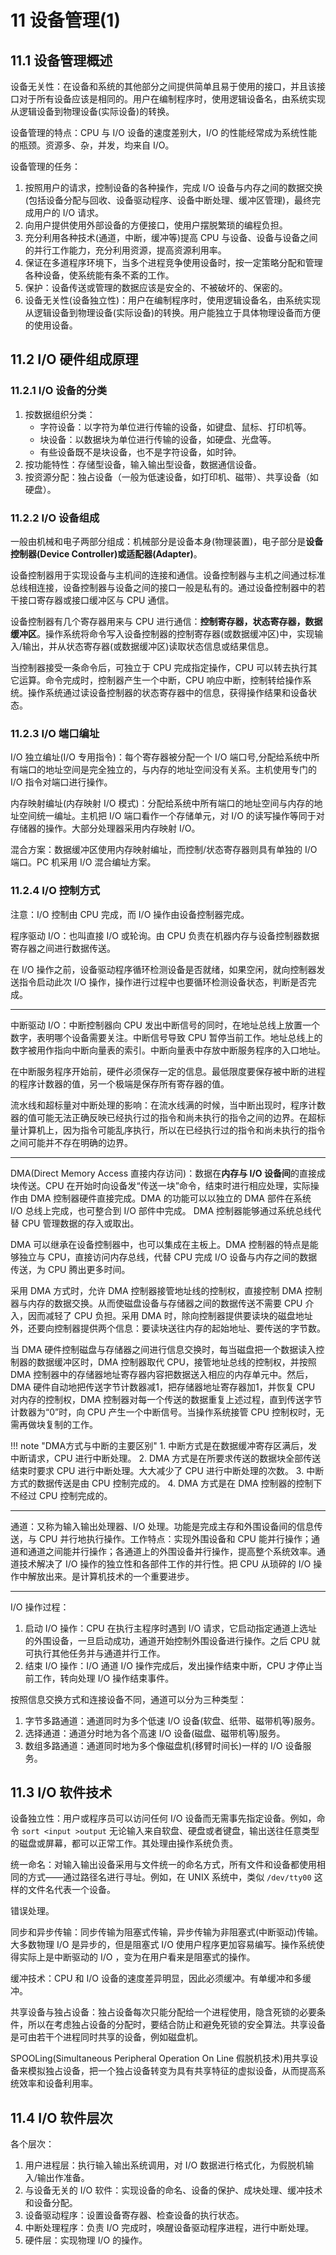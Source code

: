 # 11 设备管理(1)

## 11.1 设备管理概述

设备无关性：在设备和系统的其他部分之间提供简单且易于使用的接口，并且该接口对于所有设备应该是相同的。用户在编制程序时，使用逻辑设备名，由系统实现从逻辑设备到物理设备(实际设备)的转换。

设备管理的特点：CPU 与 I/O 设备的速度差别大，I/O 的性能经常成为系统性能的瓶颈。资源多、杂，并发，均来自 I/O。

设备管理的任务：

1. 按照用户的请求，控制设备的各种操作，完成 I/O 设备与内存之间的数据交换(包括设备分配与回收、设备驱动程序、设备中断处理、缓冲区管理)，最终完成用户的 I/O 请求。
2. 向用户提供使用外部设备的方便接口，使用户摆脱繁琐的编程负担。
3. 充分利用各种技术(通道，中断，缓冲等)提高 CPU 与设备、设备与设备之间的并行工作能力，充分利用资源，提高资源利用率。
4. 保证在多道程序环境下，当多个进程竞争使用设备时，按一定策略分配和管理各种设备，使系统能有条不紊的工作。
5. 保护：设备传送或管理的数据应该是安全的、不被破坏的、保密的。
6. 设备无关性(设备独立性)：用户在编制程序时，使用逻辑设备名，由系统实现从逻辑设备到物理设备(实际设备)的转换。用户能独立于具体物理设备而方便的使用设备。

## 11.2 I/O 硬件组成原理

### 11.2.1 I/O 设备的分类

1. 按数据组织分类：
    - 字符设备：以字符为单位进行传输的设备，如键盘、鼠标、打印机等。
    - 块设备：以数据块为单位进行传输的设备，如硬盘、光盘等。
    - 有些设备既不是块设备，也不是字符设备，如时钟。
2. 按功能特性：存储型设备，输入输出型设备，数据通信设备。
3. 按资源分配：独占设备（一般为低速设备，如打印机、磁带）、共享设备（如硬盘）。

### 11.2.2 I/O 设备组成

一般由机械和电子两部分组成：机械部分是设备本身(物理装置)，电子部分是**设备控制器(Device Controller)或适配器(Adapter)**。

设备控制器用于实现设备与主机间的连接和通信。设备控制器与主机之间通过标准总线相连接，设备控制器与设备之间的接口一般是私有的。通过设备控制器中的若干接口寄存器或接口缓冲区与 CPU 通信。

设备控制器有几个寄存器用来与 CPU 进行通信：**控制寄存器，状态寄存器，数据缓冲区**。操作系统将命令写入设备控制器的控制寄存器(或数据缓冲区)中，实现输入/输出，并从状态寄存器(或数据缓冲区)读取状态信息或结果信息。

当控制器接受一条命令后，可独立于 CPU 完成指定操作，CPU 可以转去执行其它运算。命令完成时，控制器产生一个中断，CPU 响应中断，控制转给操作系统。操作系统通过读设备控制器的状态寄存器中的信息，获得操作结果和设备状态。

### 11.2.3 I/O 端口编址

I/O 独立编址(I/O 专用指令)：每个寄存器被分配一个 I/O 端口号,分配给系统中所有端口的地址空间是完全独立的，与内存的地址空间没有关系。主机使用专门的 I/O 指令对端口进行操作。

内存映射编址(内存映射 I/O 模式)：分配给系统中所有端口的地址空间与内存的地址空间统一编址。主机把 I/O 端口看作一个存储单元，对 I/O 的读写操作等同于对存储器的操作。大部分处理器采用内存映射 I/O。

混合方案：数据缓冲区使用内存映射编址，而控制/状态寄存器则具有单独的 I/O 端口。PC 机采用 I/O 混合编址方案。

### 11.2.4 I/O 控制方式

注意：I/O 控制由 CPU 完成，而 I/O 操作由设备控制器完成。

程序驱动 I/O：也叫直接 I/O 或轮询。由 CPU 负责在机器内存与设备控制器数据寄存器之间进行数据传送。

在 I/O 操作之前，设备驱动程序循环检测设备是否就绪，如果空闲，就向控制器发送指令启动此次 I/O 操作，操作进行过程中也要循环检测设备状态，判断是否完成。

---

中断驱动 I/O：中断控制器向 CPU 发出中断信号的同时，在地址总线上放置一个数字，表明哪个设备需要关注。中断信号导致 CPU 暂停当前工作。地址总线上的数字被用作指向中断向量表的索引。中断向量表中存放中断服务程序的入口地址。

在中断服务程序开始前，硬件必须保存一定的信息。最低限度要保存被中断的进程的程序计数器的值，另一个极端是保存所有寄存器的值。

流水线和超标量对中断处理的影响：在流水线满的时候，当中断出现时，程序计数器的值可能无法正确反映已经执行过的指令和尚未执行的指令之间的边界。在超标量计算机上，因为指令可能乱序执行，所以在已经执行过的指令和尚未执行的指令之间可能并不存在明确的边界。

---

DMA(Direct Memory Access 直接内存访问)：数据在**内存与 I/O 设备间**的直接成块传送。CPU 在开始时向设备发“传送一块”命令，结束时进行相应处理，实际操作由 DMA 控制器硬件直接完成。DMA 的功能可以以独立的 DMA 部件在系统 I/O 总线上完成，也可整合到 I/O 部件中完成。 DMA 控制器能够通过系统总线代替 CPU 管理数据的存入或取出。

DMA 可以继承在设备控制器中，也可以集成在主板上。DMA 控制器的特点是能够独立与 CPU，直接访问内存总线，代替 CPU 完成 I/O 设备与内存之间的数据传送，为 CPU 腾出更多时间。

采用 DMA 方式时，允许 DMA 控制器接管地址线的控制权，直接控制 DMA 控制器与内存的数据交换。从而使磁盘设备与存储器之间的数据传送不需要 CPU 介入，因而减轻了 CPU 负担。采用 DMA 时，除向控制器提供要读块的磁盘地址外，还要向控制器提供两个信息：要读块送往内存的起始地址、要传送的字节数。

当 DMA 硬件控制磁盘与存储器之间进行信息交换时，每当磁盘把一个数据读入控制器的数据缓冲区时，DMA 控制器取代 CPU，接管地址总线的控制权，并按照 DMA 控制器中的存储器地址寄存器内容把数据送入相应的内存单元中。然后，DMA 硬件自动地把传送字节计数器减1，把存储器地址寄存器加1，并恢复 CPU 对内存的控制权，DMA 控制器对每一个传送的数据重复上述过程，直到传送字节计数器为“0”时，向 CPU 产生一个中断信号。当操作系统接管 CPU 控制权时，无需再做块复制的工作。

!!! note "DMA方式与中断的主要区别"
    1. 中断方式是在数据缓冲寄存区满后，发中断请求，CPU 进行中断处理。
    2. DMA 方式是在所要求传送的数据块全部传送结束时要求 CPU 进行中断处理。大大减少了 CPU 进行中断处理的次数。
    3. 中断方式的数据传送是由 CPU 控制完成的。
    4. DMA 方式是在 DMA 控制器的控制下不经过 CPU 控制完成的。

---

通道：又称为输入输出处理器、I/O 处理。功能是完成主存和外围设备间的信息传送，与 CPU 并行地执行操作。工作特点：实现外围设备和 CPU 能并行操作；通道和通道之间能并行操作；各通道上的外围设备并行操作，提高整个系统效率。通道技术解决了 I/O 操作的独立性和各部件工作的并行性。把 CPU 从琐碎的 I/O 操作中解放出来。是计算机技术的一个重要进步。

---

I/O 操作过程：

1. 启动 I/O 操作：CPU 在执行主程序时遇到 I/O 请求，它启动指定通道上选址的外围设备，一旦启动成功，通道开始控制外围设备进行操作。之后 CPU 就可执行其他任务并与通道并行工作。
2. 结束 I/O 操作：I/O 通道 I/O 操作完成后，发出操作结束中断，CPU 才停止当前工作，转向处理 I/O 操作结束事件。

按照信息交换方式和连接设备不同，通道可以分为三种类型：

1. 字节多路通道：通道同时为多个低速 I/O 设备(软盘、纸带、磁带机等)服务。
2. 选择通道：通道分时地为各个高速 I/O 设备(磁盘、磁带机等)服务。
3. 数组多路通道：通道同时地为多个像磁盘机(移臂时间长)一样的 I/O 设备服务。

## 11.3 I/O 软件技术

设备独立性：用户或程序员可以访问任何 I/O 设备而无需事先指定设备。例如，命令 `sort <input >output` 无论输入来自软盘、硬盘或者键盘，输出送往任意类型的磁盘或屏幕，都可以正常工作。其处理由操作系统负责。

统一命名：对输入输出设备采用与文件统一的命名方式，所有文件和设备都使用相同的方式——通过路径名进行寻址。例如，在 UNIX 系统中，类似 `/dev/tty00` 这样的文件名代表一个设备。

错误处理。

同步和异步传输：同步传输为阻塞式传输，异步传输为非阻塞式(中断驱动)传输。大多数物理 I/O 是异步的，但是阻塞式 I/O 使用户程序更加容易编写。操作系统使得实际上是中断驱动的 I/O ，变为在用户看来是阻塞式的操作。

缓冲技术：CPU 和 I/O 设备的速度差异明显，因此必须缓冲。有单缓冲和多缓冲。

共享设备与独占设备：独占设备每次只能分配给一个进程使用，隐含死锁的必要条件，所以在考虑独占设备的分配时，要结合防止和避免死锁的安全算法。共享设备是可由若干个进程同时共享的设备，例如磁盘机。

SPOOLing(Simultaneous Peripheral Operation On Line 假脱机技术)用共享设备来模拟独占设备，把一个独占设备转变为具有共享特征的虚拟设备，从而提高系统效率和设备利用率。

## 11.4 I/O 软件层次

各个层次：

1. 用户进程层：执行输入输出系统调用，对 I/O 数据进行格式化，为假脱机输入/输出作准备。
2. 与设备无关的 I/O 软件：实现设备的命名、设备的保护、成块处理、缓冲技术和设备分配。
3. 设备驱动程序：设置设备寄存器、检查设备的执行状态。
4. 中断处理程序：负责 I/O 完成时，唤醒设备驱动程序进程，进行中断处理。
5. 硬件层：实现物理 I/O 的操作。
